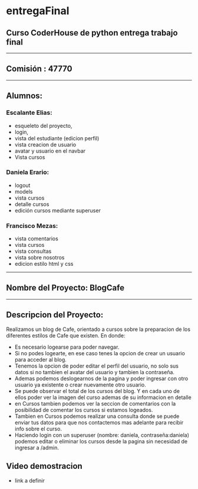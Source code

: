 # entregaFinal
## Curso CoderHouse de python entrega trabajo final
-------
## **Comisión** : 47770
-------
## **Alumnos**:   
### Escalante Elias:


 - esqueleto del proyecto, 
 - login, 
 - vista del estudiante (edicion perfil)
 - vista creacion de usuario
 - avatar y usuario en el navbar
 - Vista cursos


 ### Daniela Erario:


- logout
- models
- vista cursos
- detalle cursos
- edición cursos mediante superuser


 ### Francisco Mezas: 


- vista comentarios
- vista cursos
- vista consultas
- vista sobre nosotros
- edicion estilo html y css


--------

## Nombre del Proyecto: BlogCafe
--------
## **Descripcion del Proyecto**:
 Realizamos un blog de Cafe, orientado a cursos sobre la preparacion de los diferentes estilos de Cafe que existen. En donde:


- Es necesario logearse para poder navegar.
- Si no podes logearte, en ese caso tenes la opcion de crear un usuario para acceder al blog.
- Tenemos la opcion de poder editar el perfil del usuario, no solo sus datos si no tambien el avatar del usuario y tambien la contraseña.
- Ademas podemos deslogearnos de la pagina y poder ingresar con otro usuario ya existente o crear nuevamente otro usuario.
- Se puede observar el total de los cursos del blog. Y en cada uno de ellos poder ver la imagen del curso ademas de su informacion en detalle
- en Cursos tambien podemos ver la seccion de comentarios con la posibilidad de comentar los cursos si estamos logeados.
- Tambien en Cursos podemos realizar una consulta donde se puede enviar tus datos para que nos contactemos mas adelante para recibir info sobre el curso.
- Haciendo login con un superuser (nombre: daniela, contraseña:daniela) podemos editar o eliminar los cursos desde la pagina sin necesidad de ingresar a /admin.

## Video demostracion
- link a definir

